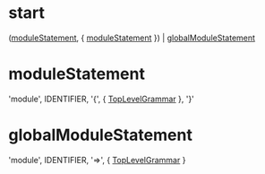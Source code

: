 # start

([moduleStatement](#modulestatement), { [moduleStatement](#modulestatement) })
| [globalModuleStatement](#globalmodulestatement)

# moduleStatement

'module', IDENTIFIER, '{', { [TopLevelGrammar](topLevelGrammar.md#start) }, '}'

# globalModuleStatement

'module', IDENTIFIER, '=>', { [TopLevelGrammar](topLevelGrammar.md#start) }